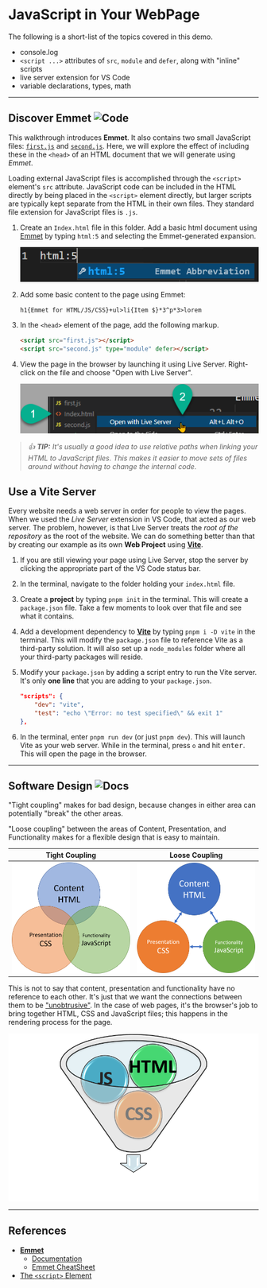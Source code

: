 # JavaScript in Your WebPage

The following is a short-list of the topics covered in this demo.

- console.log
- `<script ...>` attributes of `src`, `module` and `defer`, along with "inline" scripts
- live server extension for VS Code
- variable declarations, types, math

----

## Discover Emmet  ![Code](https://img.shields.io/badge/Code%20Status-Walkthrough-blueviolet?logo=Visual%20Studio%20Code&labelColor=indigo)

This walkthrough introduces **Emmet**. It also contains two small JavaScript files: [`first.js`](./first.js) and [`second.js`](./second.js). Here, we will explore the effect of including these in the `<head>` of an HTML document that we will generate using *Emmet*.

Loading external JavaScript files is accomplished through the `<script>` element's `src` attribute. JavaScript code can be included in the HTML directly by being placed in the `<script>` element directly, but larger scripts are typically kept separate from the HTML in their own files. They standard file extension for JavaScript files is `.js`.

1. Create an `Index.html` file in this folder. Add a basic html document using [Emmet](https://code.visualstudio.com/docs/editor/emmet) by typing `html:5` and selecting the Emmet-generated expansion.

   ![Emmet](./images/Emmet.png)

1. Add some basic content to the page using Emmet:

    ```
    h1{Emmet for HTML/JS/CSS}+ul>li{Item $}*3^p*3>lorem
    ```

1. In the `<head>` element of the page, add the following markup.

    ```html
    <script src="first.js"></script>
    <script src="second.js" type="module" defer></script>
    ```

1. View the page in the browser by launching it using Live Server. Right-click on the file and choose "Open with Live Server".

    ![Live Server](./images/LiveServer.png)

> *:+1: **TIP:** It's usually a good idea to use relative paths when linking your HTML to JavaScript files. This makes it easier to move sets of files around without having to change the internal code.*

## Use a Vite Server

Every website needs a web server in order for people to view the pages. When we used the *Live Server* extension in VS Code, that acted as our web server. The problem, however, is that Live Server treats the *root of the repository* as the root of the website. We can do something better than that by creating our example as its own **Web Project** using [**Vite**](https://vitejs.dev/).

1. If you are still viewing your page using Live Server, stop the server by clicking the appropriate part of the VS Code status bar.
1. In the terminal, navigate to the folder holding your `index.html` file.
1. Create a  **project** by typing `pnpm init` in the terminal. This will create a `package.json` file. Take a few moments to look over that file and see what it contains.
1. Add a development dependency to [**Vite**](https://vitejs.dev/) by typing `pnpm i -D vite` in the terminal. This will modify the `package.json` file to reference Vite as a third-party solution. It will also set up a `node_modules` folder where all your third-party packages will reside.
1. Modify your `package.json` by adding a script entry to run the Vite server. It's only **one line** that you are adding to your `package.json`.

    ```json
    "scripts": {
        "dev": "vite",
        "test": "echo \"Error: no test specified\" && exit 1"
    },
    ```

1. In the terminal, enter `pnpm run dev` (or just `pnpm dev`). This will launch Vite as your web server. While in the terminal, press `o` and hit <kbd>enter</kbd>. This will open the page in the browser.


----

## Software Design ![Docs](https://img.shields.io/badge/Documentation%20Status-100%25%20Complete-brightgreen?logo=Read%20the%20Docs)

"Tight coupling" makes for bad design, because changes in either area can potentially "break" the other areas. 

"Loose coupling" between the areas of Content, Presentation, and Functionality makes for a flexible design that is easy to maintain.

| Tight Coupling | Loose Coupling |
|:--------------:|:--------------:|
| ![Bad](./images/BadDesign.png) | ![Good](./images/GoodDesign.png) |



This is not to say that content, presentation and functionality have no reference to each other. It's just that we want the connections between them to be ["unobtrusive"](https://dictionary.cambridge.org/dictionary/english/unobtrusive). In the case of web pages, it's the browser's job to bring together HTML, CSS and JavaScript files; this happens in the rendering process for the page.

![Rendering](./images/HTML-CSS-JS-Processed.png)

----

## References

- [**Emmet**](https://emmet.io/)
  - [Documentation](https://docs.emmet.io/)
  - [Emmet CheatSheet](https://docs.emmet.io/cheat-sheet/)
- [The `<script>` Element](https://developer.mozilla.org/en-US/docs/Web/HTML/Element/script)

